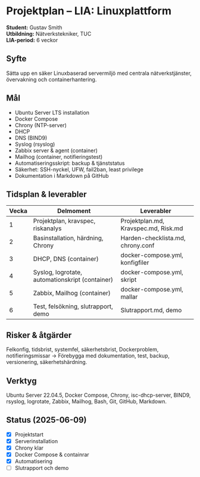 # Projektplan – LIA: Linuxplattform

**Student:** Gustav Smith  
**Utbildning:** Nätverkstekniker, TUC  
**LIA-period:** 6 veckor

## Syfte
Sätta upp en säker Linuxbaserad servermiljö med centrala nätverkstjänster, övervakning och containerhantering.

## Mål
- Ubuntu Server LTS installation
- Docker Compose 
- Chrony (NTP-server)
- DHCP 
- DNS (BIND9)
- Syslog (rsyslog)
- Zabbix server & agent (container)
- Mailhog (container, notifieringstest)
- Automatiseringsskript: backup & tjänststatus
- Säkerhet: SSH-nyckel, UFW, fail2ban, least privilege
- Dokumentation i Markdown på GitHub

## Tidsplan & leverabler

| Vecka | Delmoment                                      | Leverabler                             |
|-------|------------------------------------------------|----------------------------------------|
| 1     | Projektplan, kravspec, riskanalys              | Projektplan.md, Kravspec.md, Risk.md   |
| 2     | Basinstallation, härdning, Chrony              | Harden-checklista.md, chrony.conf      |
| 3     | DHCP, DNS (container)                          | docker-compose.yml, konfigfiler        |
| 4     | Syslog, logrotate, automationskript (container)| docker-compose.yml, skript             |
| 5     | Zabbix, Mailhog (container)                    | docker-compose.yml, mallar             |
| 6     | Test, felsökning, slutrapport, demo            | Slutrapport.md, demo                   |

## Risker & åtgärder
Felkonfig, tidsbrist, systemfel, säkerhetsbrist, Dockerproblem, notifieringsmissar → Förebygga med dokumentation, test, backup, versionering, säkerhetshärdning.

## Verktyg
Ubuntu Server 22.04.5, Docker Compose, Chrony, isc-dhcp-server, BIND9, rsyslog, logrotate, Zabbix, Mailhog, Bash, Git, GitHub, Markdown.

## Status (2025-06-09)
- [x] Projektstart
- [x] Serverinstallation
- [X] Chrony klar
- [X] Docker Compose & containrar
- [X] Automatisering
- [ ] Slutrapport och demo
